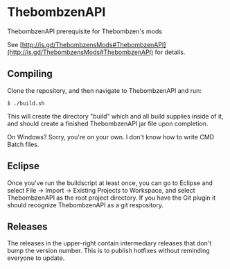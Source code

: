 # ThebombzenAPI #

ThebombzenAPI prerequisite for Thebombzen's mods

See [http://is.gd/ThebombzensMods#ThebombzenAPI](http://is.gd/ThebombzensMods#ThebombzenAPI) for details.

## Compiling ##

Clone the repository, and then navigate to ThebombzenAPI and run:

	$ ./build.sh

This will create the directory "build" which and all build supplies inside of it, and should create a finished ThebombzenAPI jar file upon completion.

On Windows? Sorry, you're on your own. I don't know how to write CMD Batch files. 

## Eclipse ##

Once you've run the buildscript at least once, you can go to Eclipse and select File -> Import -> Existing Projects to Workspace, and select ThebombzenAPI as the root project directory. If you have the Git plugin it should recognize ThebombzenAPI as a git respository.

## Releases ##

The releases in the upper-right contain intermediary releases that don't bump the version number. This is to publish hotfixes without reminding everyone to update.



